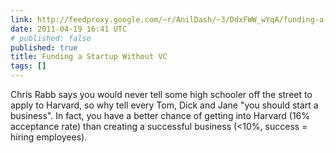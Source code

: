 ```yaml
---
link: http://feedproxy.google.com/~r/AnilDash/~3/DdxFWW_wYqA/funding-a-startup-without-vc.html
date: 2011-04-19 16:41 UTC
# published: false
published: true
title: Funding a Startup Without VC
tags: []
---
```


Chris Rabb says you would never tell some high schooler off the street to apply to Harvard, so why tell every Tom, Dick and Jane "you should start a business". In fact, you have a better chance of getting into Harvard (16% acceptance rate) than creating a successful business (<10%, success = hiring employees).
